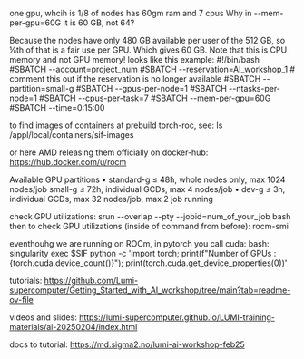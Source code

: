 

one gpu, whcih is 1/8 of nodes has 60gm ram and 7 cpus
Why in --mem-per-gpu=60G it is 60 GB, not 64?

Because the nodes have only 480 GB available per user of the 512 GB, so ⅛th of that is a fair use per GPU. Which gives 60 GB. Note that this is CPU memory and not GPU memory!
looks like this example:
#!/bin/bash
#SBATCH --account=project_num
#SBATCH --reservation=AI_workshop_1   # comment this out if the reservation is no longer available
#SBATCH --partition=small-g
#SBATCH --gpus-per-node=1
#SBATCH --ntasks-per-node=1
#SBATCH --cpus-per-task=7
#SBATCH --mem-per-gpu=60G
#SBATCH --time=0:15:00

to find images of containers at prebuild torch-roc, see:
ls /appl/local/containers/sif-images

or here AMD releasing them officially on docker-hub:
https://hub.docker.com/u/rocm

Available GPU partitions
• standard-g
≤ 48h, whole nodes only, max 1024 nodes/job 
small-g
≤ 72h, individual GCDs, max 4 nodes/job
• dev-g
≤ 3h, individual GCDs, max 32 nodes/job, max 2 job running

check GPU utilizations:
srun --overlap --pty --jobid=num_of_your_job bash
then to check GPU utilizations (inside of command from before):
rocm-smi

eventhouhg we are running on ROCm, in pytorch you call cuda:
bash:
singularity exec $SIF python -c 'import torch; print(f"Number of GPUs : {torch.cuda.device_count()}"); print(torch.cuda.get_device_properties(0))'



























tutorials:
https://github.com/Lumi-supercomputer/Getting_Started_with_AI_workshop/tree/main?tab=readme-ov-file

videos and slides:
https://lumi-supercomputer.github.io/LUMI-training-materials/ai-20250204/index.html

docs to tutorial:
https://md.sigma2.no/lumi-ai-workshop-feb25